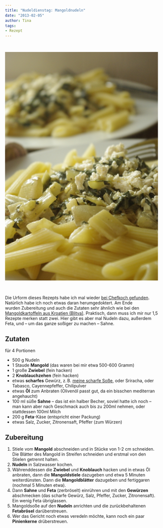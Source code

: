 ```yaml
---
title: "Nudeldienstag: Mangoldnudeln"
date: "2013-02-05" 
author: Tina
tags:
- Rezept
---
```


 

[![Mangold (wie für Blitva zubereitet) plus Feta auf Nudeln](images/mangoldnudeln.jpg)](http://apfeleimer.wordpress.com/?attachment_id=909)

 

Die Urform dieses Rezepts habe ich mal wieder [bei Chefkoch gefunden](http://www.chefkoch.de/rezepte/1279611233327827/Spaghetti-mit-Mangold-Fetacreme.html "Nudeln mit Mangold-Feta-Creme bei Chefkoch.de"). Natürlich habe ich noch etwas daran herumgedoktert. Am Ende wurden Zubereitung und auch die Zutaten sehr ähnlich wie bei den [Mangoldkartoffeln aus Kroatien (Blitva)](http://apfeleimer.wordpress.com/2012/03/22/kroatisch/ "Blitva, Kroatische Mangoldkartoffeln"). Praktisch, dann muss ich mir nur 1,5 Rezepte merken statt zwei. Hier gibt es aber mal Nudeln dazu, außerdem Feta, und – um das ganze soßiger zu machen – Sahne.

## Zutaten

für 4 Portionen

- 500 g Nudeln
- 1 Staude **Mangold** (das waren bei mir etwa 500-600 Gramm)
- 1 große **Zwiebel** (fein hacken)
- 2 **Knoblauchzehen** (fein hacken)
- etwas **scharfes** Gewürz, z. B. [meine scharfe Soße](http://apfeleimer.wordpress.com/2012/06/27/2-miniprojekte-eistee-mit-sirup-und-scharfe-sose/ "2 Miniprojekte: Eistee mit Sirup und scharfe Soße"), oder Sriracha, oder Tabasco, Cayennepfeffer, Chilipulver
- etwas **Öl** zum Anbraten (Olivenöl passt gut, da ein bisschen mediterran angehaucht)
- 100 ml süße **Sahne** – das ist ein halber Becher, soviel hatte ich noch – man kann aber nach Geschmack auch bis zu 200ml nehmen, oder stattdessen 100ml Milch
- 200 g **Feta**\-Käse (entspricht einer Packung)
- etwas Salz, Zucker, Zitronensaft, Pfeffer (zum Würzen)

## Zubereitung

1. Stiele vom **Mangold** abschneiden und in Stücke von 1-2 cm schneiden. Die Blätter des Mangold in Streifen schneiden und erstmal von den Stielen getrennt halten.
2. **Nudeln** in Salzwasser kochen.
3. Währenddessen die **Zwiebel** und **Knoblauch** hacken und in etwas Öl anbraten, dann die **Mangoldstiele** dazugeben und etwa 5 Minuten weiterdünsten. Dann die **Mangoldblätter** dazugeben und fertiggaren (nochmal 5 Minuten etwa).
4. Dann **Sahne** und **Feta** (zerbröselt) einrühren und mit den **Gewürzen** abschmecken (das scharfe Gewürz, Salz, Pfeffer, Zucker, Zitronensaft). Ein wenig Feta übriglassen.
5. Mangoldsoße auf den **Nudeln** anrichten und die zurückbehaltenen **Fetabrösel** darüberstreuen.
6. Wer das Gericht noch etwas veredeln möchte, kann noch ein paar **Pinienkerne** drüberstreuen.
